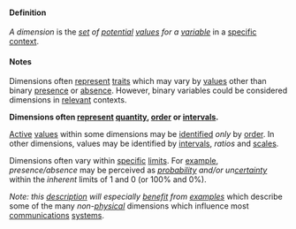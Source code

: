 #### Definition

*A dimension* is the *[set](https://github.com/gcassel/Modular-Organization-Terminology/blob/master/terms/set.md) of [potential](https://github.com/gcassel/Modular-Organization-Terminology/blob/master/terms/potential.md) [values](https://github.com/gcassel/Modular-Organization-Terminology/blob/master/terms/value.md) for a [variable](https://github.com/gcassel/Modular-Organization-Terminology/blob/master/terms/variable.md)* in a [specific](https://github.com/gcassel/Modular-Organization-Terminology/blob/master/terms/specific.md) [context](https://github.com/gcassel/Modular-Organization-Terminology/blob/master/terms/context.md).

#### Notes

Dimensions often [represent](https://github.com/gcassel/Modular-Organization-Terminology/blob/master/terms/represent.md) [traits](https://github.com/gcassel/Modular-Organization-Terminology/blob/master/terms/trait.md) which may vary by [values](https://github.com/gcassel/Modular-Organization-Terminology/blob/master/terms/value.md) other than binary [presence](https://github.com/gcassel/Modular-Organization-Terminology/blob/master/terms/presence.md) or [absence](https://github.com/gcassel/Modular-Organization-Terminology/blob/master/terms/absence.md).  However, binary variables could be considered dimensions in [relevant](https://github.com/gcassel/Modular-Organization-Terminology/blob/master/terms/relevance.md) contexts.

**Dimensions often [represent](https://github.com/gcassel/Modular-Organization-Terminology/blob/master/terms/represent.md) [quantity](https://github.com/gcassel/Modular-Organization-Terminology/blob/master/terms/quantity.md), [order](https://github.com/gcassel/Modular-Organization-Terminology/blob/master/terms/order.md) or [intervals](https://github.com/gcassel/Modular-Organization-Terminology/blob/master/terms/interval.md).**   

[Active](https://github.com/gcassel/Modular-Organization-Terminology/blob/master/terms/active.md) [values](https://github.com/gcassel/Modular-Organization-Terminology/blob/master/terms/value.md) within some dimensions may be [identified](https://github.com/gcassel/Modular-Organization-Terminology/blob/master/terms/identify.md) *only* by [order](https://github.com/gcassel/Modular-Organization-Terminology/blob/master/terms/order.md).  In other dimensions, values may be identified by [intervals](https://github.com/gcassel/Modular-Organization-Terminology/blob/master/terms/interval.md), *ratios* and [scales](https://github.com/gcassel/Modular-Organization-Terminology/blob/master/terms/scale.md). 

Dimensions often vary within [specific](https://github.com/gcassel/Modular-Organization-Terminology/blob/master/terms/specific.md) [limits](https://github.com/gcassel/Modular-Organization-Terminology/blob/master/terms/limit.md).  For [example](https://github.com/gcassel/Modular-Organization-Terminology/blob/master/terms/example.md), *presence/absence* may be perceived as *[probability](https://github.com/gcassel/Modular-Organization-Terminology/blob/master/terms/probability.md) and/or un[certainty](https://github.com/gcassel/Modular-Organization-Terminology/blob/master/terms/true.md)* within the *inherent* limits of 1 and 0 (or 100% and 0%).  

*Note: this [description](https://github.com/gcassel/Modular-Organization-Terminology/blob/master/terms/describe.md) will especially [benefit](https://github.com/gcassel/Modular-Organization-Terminology/blob/master/terms/benefit.md) from [examples](https://github.com/gcassel/Modular-Organization-Terminology/blob/master/terms/example.md)* which describe some of the many *non-[physical](https://github.com/gcassel/Modular-Organization-Terminology/blob/master/terms/physical.md)* dimensions which influence most [communications](https://github.com/gcassel/Modular-Organization-Terminology/blob/master/terms/communicate.md) [systems](https://github.com/gcassel/Modular-Organization-Terminology/blob/master/terms/system.md). 
